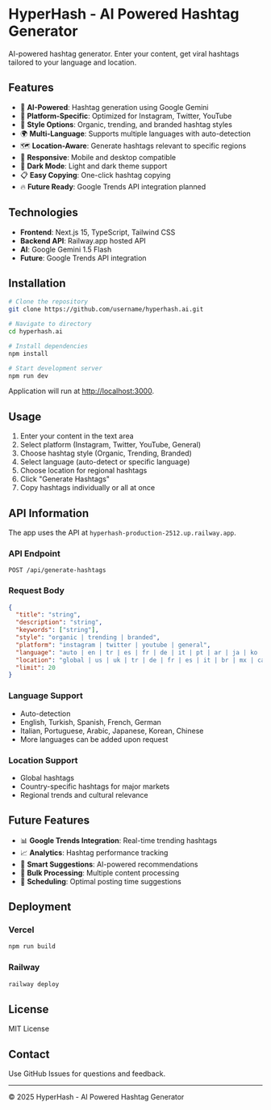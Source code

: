 # HyperHash - AI Powered Hashtag Generator

AI-powered hashtag generator. Enter your content, get viral hashtags tailored to your language and location.

## Features

- 🤖 **AI-Powered**: Hashtag generation using Google Gemini
- 🎯 **Platform-Specific**: Optimized for Instagram, Twitter, YouTube
- 🎨 **Style Options**: Organic, trending, and branded hashtag styles
- 🌍 **Multi-Language**: Supports multiple languages with auto-detection
- 🗺️ **Location-Aware**: Generate hashtags relevant to specific regions
- 📱 **Responsive**: Mobile and desktop compatible
- 🌙 **Dark Mode**: Light and dark theme support
- 📋 **Easy Copying**: One-click hashtag copying
- 🔥 **Future Ready**: Google Trends API integration planned

## Technologies

- **Frontend**: Next.js 15, TypeScript, Tailwind CSS
- **Backend API**: Railway.app hosted API
- **AI**: Google Gemini 1.5 Flash
- **Future**: Google Trends API integration

## Installation

```bash
# Clone the repository
git clone https://github.com/username/hyperhash.ai.git

# Navigate to directory
cd hyperhash.ai

# Install dependencies
npm install

# Start development server
npm run dev
```

Application will run at [http://localhost:3000](http://localhost:3000).

## Usage

1. Enter your content in the text area
2. Select platform (Instagram, Twitter, YouTube, General)
3. Choose hashtag style (Organic, Trending, Branded)
4. Select language (auto-detect or specific language)
5. Choose location for regional hashtags
6. Click "Generate Hashtags"
7. Copy hashtags individually or all at once

## API Information

The app uses the API at `hyperhash-production-2512.up.railway.app`.

### API Endpoint
```
POST /api/generate-hashtags
```

### Request Body
```json
{
  "title": "string",
  "description": "string", 
  "keywords": ["string"],
  "style": "organic | trending | branded",
  "platform": "instagram | twitter | youtube | general",
  "language": "auto | en | tr | es | fr | de | it | pt | ar | ja | ko | zh",
  "location": "global | us | uk | tr | de | fr | es | it | br | mx | ca | au | jp | kr | in | sa | ae",
  "limit": 20
}
```

### Language Support
- Auto-detection
- English, Turkish, Spanish, French, German
- Italian, Portuguese, Arabic, Japanese, Korean, Chinese
- More languages can be added upon request

### Location Support
- Global hashtags
- Country-specific hashtags for major markets
- Regional trends and cultural relevance

## Future Features

- 📊 **Google Trends Integration**: Real-time trending hashtags
- 📈 **Analytics**: Hashtag performance tracking
- 🎯 **Smart Suggestions**: AI-powered recommendations
- 🔄 **Bulk Processing**: Multiple content processing
- 📅 **Scheduling**: Optimal posting time suggestions

## Deployment

### Vercel
```bash
npm run build
```

### Railway
```bash
railway deploy
```

## License

MIT License

## Contact

Use GitHub Issues for questions and feedback.

---

© 2025 HyperHash - AI Powered Hashtag Generator
